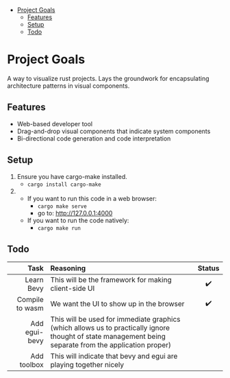- [Project Goals](#project-goals)
  - [Features](#features)
  - [Setup](#setup)
  - [Todo](#todo)


# Project Goals
A way to visualize rust projects. Lays the groundwork for encapsulating architecture patterns in visual components.

## Features
* Web-based developer tool 
* Drag-and-drop visual components that indicate system components
* Bi-directional code generation and code interpretation 

## Setup
1. Ensure you have cargo-make installed. 
    * `cargo install cargo-make`
2.
    * If you want to run this code in a web browser:
        * `cargo make serve`
        * go to: http://127.0.0.1:4000
    * If you want to run the code natively:
        * `cargo make run`

## Todo
|  Task  |  Reasoning  |  Status  |
| -----: |  :--------  | :-----:  |
| Learn Bevy | This will be the framework for making client-side UI | :heavy_check_mark: |
| Compile to wasm | We want the UI to show up in the browser | :heavy_check_mark: |
| Add egui-bevy | This will be used for immediate graphics (which allows us to practically ignore thought of state management being separate from the application proper) |     |
| Add toolbox | This will indicate that bevy and egui are playing together nicely |    |